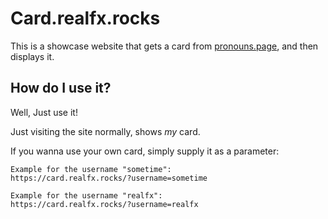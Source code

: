 # Card.realfx.rocks

This is a showcase website that gets a card from
<a href="pronouns.page">pronouns.page</a>,
and then displays it.

## How do I use it?

Well, Just use it!

Just visiting the site normally, shows *my* card.

If you wanna use your own card, simply supply it as a parameter:

```
Example for the username "sometime":
https://card.realfx.rocks/?username=sometime

Example for the username "realfx":
https://card.realfx.rocks/?username=realfx
```